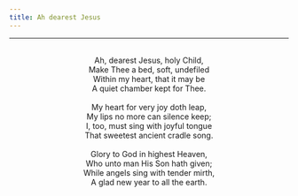 ```yaml
---
title: Ah dearest Jesus
---
```


---
<center>
<br/>
Ah, dearest Jesus, holy Child,<br/>
Make Thee a bed, soft, undefiled<br/>
Within my heart, that it may be<br/>
A quiet chamber kept for Thee.<br/>
<br/>
My heart for very joy doth leap,<br/>
My lips no more can silence keep;<br/>
I, too, must sing with joyful tongue<br/>
That sweetest ancient cradle song.<br/>
<br/>
Glory to God in highest Heaven,<br/>
Who unto man His Son hath given;<br/>
While angels sing with tender mirth,<br/>
A glad new year to all the earth.<br/>

</center>